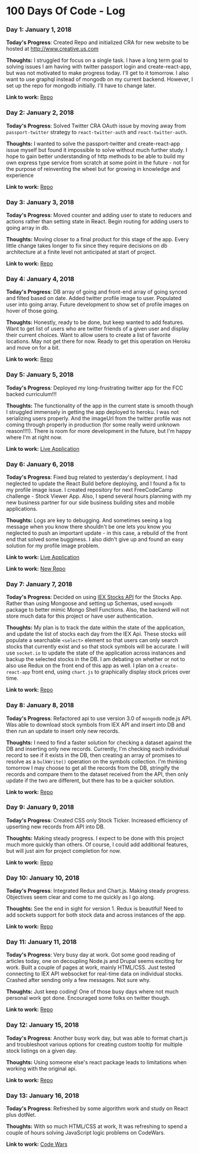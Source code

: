 # 100 Days Of Code - Log

<!-- ### Day 0: February 30, 2016 (Example 2)
##### (delete me or comment me out)

**Today's Progress**: Fixed CSS, worked on canvas functionality for the app.

**Thoughts**: I really struggled with CSS, but, overall, I feel like I am slowly getting better at it. Canvas is still new for me, but I managed to figure out some basic functionaliity

**Link(s) to work**: [Calculator App](http://www.example.com) -->

### Day 1: January 1, 2018

**Today's Progress**: Created Repo and initialized CRA for new website to be hosted at http://www.creative.us.com

**Thoughts:** I struggled for focus on a single task. I have a long term goal to solving issues I am having with twitter passport login and create-react-app, but was not motivated to make progress today. I'll get to it tomorrow. I also want to use graphql instead of mongodb on my current backend. However, I set up the repo for mongodb initially. I'll have to change later.

**Link to work:** [Repo](https://github.com/wesleylhandy/creativ.us.com)

### Day 2: January 2, 2018

**Today's Progress**: Solved Twitter CRA OAuth issue by moving away from `passport-twitter` strategy to `react-twitter-auth` and `react-twitter-auth`. 

**Thoughts:** I wanted to solve the passport-twitter and create-react-app issue myself but found it impossible to solve without much further study. I hope to gain better understanding of http methods to be able to build my own express type service from scratch at some point in the future - not for the purpose of reinventing the wheel but for growing in knowledge and experience

**Link to work:** [Repo](https://github.com/wesleylhandy/where-u-at)

### Day 3: January 3, 2018

**Today's Progress**: Moved counter and adding user to state to reducers and actions rather than setting state in React. Begin routing for adding users to going array in db.

**Thoughts:** Moving closer to a final product for this stage of the app. Every little change takes longer to fix since they require decisions on db architecture at a finite level not anticipated at start of project.

**Link to work:** [Repo](https://github.com/wesleylhandy/where-u-at)

### Day 4: January 4, 2018

**Today's Progress**: DB array of going and front-end array of going synced and filted based on date. Added twitter profile image to user. Populated user into going array. Future development to show set of profile images on hover of those going.

**Thoughts:** Honestly, ready to be done, but keep wanted to add features. Want to get list of users who are twitter friends of a given user and display their current choices. Want to allow users to create a list of favorite locations. May not get there for now. Ready to get this operation on Heroku and move on for a bit.

**Link to work:** [Repo](https://github.com/wesleylhandy/where-u-at)

### Day 5: January 5, 2018

**Today's Progress**: Deployed my long-frustrating twitter app for the FCC backed curriculum!!!

**Thoughts:** The functionality of the app in the current state is smooth though I struggled immensely in getting the app deployed to heroku. I was not serializing users properly. And the imageUrl from the twitter profile was not coming through properly in production (for some really weird unknown reason!!!!). There is room for more development in the future, but I'm happy where I'm at right now. 

**Link to work:** [Live Application](https://where-u-at.herokuapp.com/)

### Day 6: January 6, 2018

**Today's Progress**: Fixed bug related to yesterday's deployment. I had neglected to update the React Build before deploying, and I found a fix to my profile image issue. I created repository for next FreeCodeCamp challenge - Stock Viewer App. Also, I spend several hours planning with my new business partner for our side business building sites and mobile applications.

**Thoughts:** Logs are key to debugging. And sometimes seeing a log message when you know there shouldn't be one lets you know you neglected to push an important update - in this case, a rebuild of the front end that solved some bugginess. I also didn't give up and found an easy solution for my profile image problem. 

**Link to work:** [Live Application](https://where-u-at.herokuapp.com/)

**Link to work:** [New Repo](https://github.com/wesleylhandy/stock-viewer)

### Day 7: January 7, 2018

**Today's Progress**: Decided on using [IEX Stocks API](https://iextrading.com/developer/docs/) for the Stocks App. Rather than using Mongoose and setting up Schemas, used `mongodb` package to better mimic Mongo Shell Functions. Also, the backend will not store much data for this project or have user authentication.

**Thoughts:** My plan is to track the date within the state of the application, and update the list of stocks each day from the IEX Api. These stocks will populate a searchable `<select>` element so that users can only search stocks that currently exist and so that stock symbols will be accurate. I will use `socket.io` to update the state of the application across instances and backup the selected stocks in the DB. I am debating on whether or not to also use Redux on the front end of this app as well. I plan on a `create-react-app` front end, using `chart.js` to graphically display stock prices over time.

**Link to work:** [Repo](https://github.com/wesleylhandy/stock-viewer)

### Day 8: January 8, 2018

**Today's Progress**: Refactored api to use version 3.0 of `mongodb` node.js API. Was able to download stock symbols from IEX API and insert into DB and then run an update to insert only new records. 

**Thoughts:** I need to find a faster solution for checking a dataset against the DB and inserting only new records. Currently, I'm checking each individual record to see if it exists in the DB, then creating an array of promises to resolve as a `bulkWrite()` operation on the symbols collection. I'm thinking tomorrow I may choose to get all the records from the DB, stringify the records and compare them to the dataset received from the API, then only update if the two are different, but there has to be a quicker solution.

**Link to work:** [Repo](https://github.com/wesleylhandy/stock-viewer)

### Day 9: January 9, 2018

**Today's Progress**: Created CSS only Stock Ticker. Increased efficiency of upserting new records from API into DB.

**Thoughts:** Making steady progress. I expect to be done with this project much more quickly than others. Of course, I could add additional features, but will just aim for project completion for now.

**Link to work:** [Repo](https://github.com/wesleylhandy/stock-viewer)

### Day 10: January 10, 2018

**Today's Progress**: Integrated Redux and Chart.js. Making steady progress. Objectives seem clear and come to me quickly as I go along. 

**Thoughts:** See the end in sight for version 1. Redux is beautiful! Need to add sockets support for both stock data and across instances of the app.

**Link to work:** [Repo](https://github.com/wesleylhandy/stock-viewer)

### Day 11: January 11, 2018

**Today's Progress**: Very busy day at work. Got some good reading of articles today, one on decoupling Node.js and Drupal seems exciting for work. Built a couple of pages at work, mainly HTML/CSS. Just tested connecting to IEX API websocket for real-time data on individual stocks. Crashed after sending only a few messages. Not sure why.

**Thoughts:** Just keep coding! One of those busy days where not much personal work got done. Encouraged some folks on twitter though.

**Link to work:** [Repo](https://github.com/wesleylhandy/stock-viewer)

### Day 12: January 15, 2018

**Today's Progress**: Another busy work day, but was able to format chart.js and troubleshoot various options for creating custom tooltip for multiple stock listings on a given day.

**Thoughts:** Using someone else's react package leads to limitations when working with the original api. 

**Link to work:** [Repo](https://github.com/wesleylhandy/stock-viewer)

### Day 13: January 16, 2018

**Today's Progress**: Refreshed by some algorithm work and study on React plus dotNet.

**Thoughts:** With so much HTML/CSS at work, It was refreshing to spend a couple of hours solving JavaScript logic problems on CodeWars.

**Link to work:** [Code Wars](https://www.codewars.com/users/wesleylhandy)